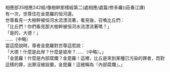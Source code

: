 相應部35相應242經/像樹幹那樣經第二(處相應/處篇/修多羅)(莊春江譯)  
有一次，世尊住在金毘羅的恒河邊。  
世尊看見一大樹幹被恒河水流漂流著，看見後，召喚比丘們：  
「比丘們！你們看見那大樹幹被恒河水流漂流著嗎？」  
「是的，大德！」  
……（中略）  
當這麼說時，尊者金毘羅對世尊這麼說：  
「大德！什麼是此岸？什麼是彼岸？……（中略）。」  
「金毘羅！什麼是內部腐爛？金毘羅！這裡，比丘是來到某種已污染的罪者，而對這樣的罪，出罪沒被設置，金毘羅！這被稱為『內部腐爛』。」  
  
  
